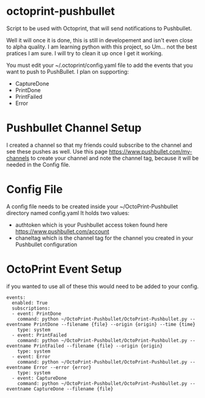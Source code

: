octoprint-pushbullet
====================

Script to be used with Octoprint, that will send notifications to Pushbullet.

Well it will once it is done, this is still in developement and isn't even close to alpha quality.
I am learning python with this project, so Um... not the best pratices I am sure. 
I will try to clean it up once I get it working. 

You must edit your ~/.octoprint/config.yaml file to add the events that you want to push to PushBullet.
I plan on supporting:
- CaptureDone
- PrintDone
- PrintFailed
- Error

Pushbullet Channel Setup
========================
I created a channel so that my friends could subscribe to the channel and see these pushes as well. Use this page https://www.pushbullet.com/my-channels to create your channel and note the channel tag, because it will be needed in the Config file.

Config File
============
A config file needs to be created inside your ~/OctoPrint-Pushbullet directory named config.yaml
It holds two values:
- authtoken 
  which is your Pushbullet access token found here https://www.pushbullet.com/account
- chaneltag
  which is the channel tag for the channel you created in your Pushbullet configuration
  
OctoPrint Event Setup
=======================
if you wanted to use all of these this would need to be added to your config.
```
events:
  enabled: True
  subscriptions:
  - event: PrintDone
    command: python ~/OctoPrint-Pushbullet/OctoPrint-Pushbullet.py --eventname PrintDone --filename {file} --origin {origin} --time {time}
    type: system
  - event: PrintFailed
    command: python ~/OctoPrint-Pushbullet/OctoPrint-Pushbullet.py --eventname PrintFailed --filename {file} --origin {origin}
    type: system
  - event: Error
    command: python ~/OctoPrint-Pushbullet/OctoPrint-Pushbullet.py --eventname Error --error {error}
    type: system
  - event: CaptureDone
    command: python ~/OctoPrint-Pushbullet/OctoPrint-Pushbullet.py --eventname CaptureDone --filename {file}
```
